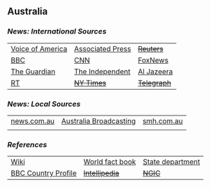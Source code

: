 ## Australia ##

### _News: International Sources_ ###
|   |   |   |
| --- | --- | --- |
| [Voice of America]() | [Associated Press](https://apnews.com/Australia) | [~~Reuters~~]() |
| [BBC](https://www.bbc.com/news/world/australia) | [CNN](https://www.cnn.com/australia) | [FoxNews](https://www.foxnews.com/category/world/world-regions/australia) |
| [The Guardian](https://www.theguardian.com/australia-news)  | [The Independent]() | [Al Jazeera](https://www.aljazeera.com/topics/country/australia.html) |
| [RT](https://www.rt.com/tags/australia/) | [~~NY Times~~]() | [~~Telegraph~~]() |

### _News: Local Sources_ ###
|   |   |   |
| --- | --- | --- |
| [news.com.au](https://www.news.com.au/) | [Australia Broadcasting](https://www.abc.net.au/news/) | [smh.com.au](https://www.smh.com.au/) |
| | | |


### _References_ ###
|   |   |   |
| --- | --- | --- |
| [Wiki](https://en.wikipedia.org/wiki/Australia) | [World fact book](https://www.cia.gov/library/publications/the-world-factbook/geos/as.html) | [State department](https://www.state.gov/countries-areas/australia/) |
| [BBC Country Profile](https://www.bbc.com/news/world-asia-15674351) | [~~Intellipedia~~]() | [~~NGIC~~]() |
